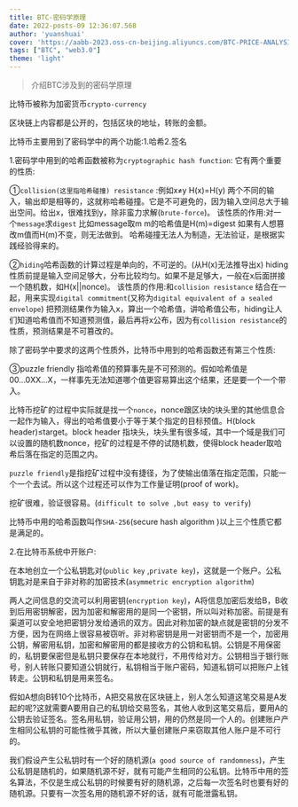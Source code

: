 ```yaml
---
title: BTC-密码学原理
date: 2022-posts-09 12:36:07.568
author: 'yuanshuai'
cover: 'https://aabb-2023.oss-cn-beijing.aliyuncs.com/BTC-PRICE-ANALYSIS-18.10.2023.jpg'
tags: ["BTC", "web3.0"]
theme: 'light'
---
```


> 介绍BTC涉及到的密码学原理

比特币被称为加密货币`crypto-currency`

区块链上内容都是公开的，包括区块的地址，转账的金额。

比特币主要用到了密码学中的两个功能:1.哈希2.签名

1.密码学中用到的哈希函数被称为`cryptographic hash function`:    它有两个重要的性质:

①`collision(这里指哈希碰撞) resistance`  :例如x≠y H(x)=H(y) 两个不同的输入，输出却是相等的，这就称哈希碰撞。它是不可避免的，因为输入空间总大于输出空间。给出x，很难找到y，除非蛮力求解(`brute-force`)。
该性质的作用:对一个`message`求`digest`
比如message取m m的哈希值是H(m)=digest 如果有人想篡改m值而H(m)不变，则无法做到。
哈希碰撞无法人为制造，无法验证，是根据实践经验得来的。

②`hiding`哈希函数的计算过程是单向的，不可逆的。(从H(x)无法推导出x) hiding性质前提是输入空间足够大，分布比较均匀。如果不是足够大，一般在x后面拼接一个随机数，如H(x||nonce)。
该性质的作用:和`collision resistance` 结合在一起，用来实现`digital commitment`(又称为`digital equivalent of a sealed envelope`)
把预测结果作为输入x，算出一个哈希值，讲哈希值公布，hiding让人们知道哈希值而不知道预测值，最后再将x公布，因为有`collision resistance`的性质，预测结果是不可篡改的。

除了密码学中要求的这两个性质外，比特币中用到的哈希函数还有第三个性质:

③puzzle friendly 指哈希值的预算事先是不可预测的。假如哈希值是00...0XX...X，一样事先无法知道哪个值更容易算出这个结果，还是要一个一个带入。

比特币挖矿的过程中实际就是找一个`nonce`，nonce跟区块的块头里的其他信息合一起作为输入，得出的哈希值要小于等于某个指定的目标预值。H(block header)≤target。block header 指块头，块头里有很多域，其中一个域是我们可以设置的随机数nonce，挖矿的过程是不停的试随机数，使得block header取哈希后落在指定的范围之内。

`puzzle friendly`是指挖矿过程中没有捷径，为了使输出值落在指定范围，只能一个一个去试。所以这个过程还可以作为工作量证明(proof of work)。

挖矿很难，验证很容易。(`difficult to solve ,but easy to verify`)

比特币中用的哈希函数叫作`SHA-256`(secure hash algorithm )以上三个性质它都是满足的。

2.在比特币系统中开账户:

在本地创立一个公私钥匙对(`public key` ,`private key`)，这就是一个账户。公私钥匙对是来自于非对称的加密技术(`asymmetric encryption algorithm`)

两人之间信息的交流可以利用密钥(`encryption key`)，A将信息加密后发给B，B收到后用密钥解密，因为加密和解密用的是同一个密钥，所以叫对称加密。前提是有渠道可以安全地把密钥分发给通讯的双方。因此对称加密的缺点就是密钥的分发不方便，因为在网络上很容易被窃听。非对称密钥是用一对密钥而不是一个，加密用公钥，解密用私钥，加密和解密用的都是接收方的公钥和私钥。公钥是不用保密的，私钥要保密但是私钥只要保存在本地就行，不用传给对方。公钥相当于银行账号，别人转账只要知道公钥就行，私钥相当于账户密码，知道私钥可以把账户上钱转走。公钥和私钥是用来签名。

假如A想向B转10个比特币，A把交易放在区块链上，别人怎么知道这笔交易是A发起的呢?这就需要A要用自己的私钥给交易签名，其他人收到这笔交易后，要用A的公钥去验证签名。签名用私钥，验证用公钥，用的仍然是同一个人的。创建账户产生相同公私钥的可能性微乎其微，所以大量创建账户来窃取其他人账户是不可行的。

我们假设产生公私钥时有一个好的随机源(`a good source of randomness`)，产生公私钥是随机的，如果随机源不好，就有可能产生相同的公私钥。比特币中用的签名算法，不仅是生成公私钥的时候要有好的随机源，之后每一次签名时也要有好的随机源。只要有一次签名用的随机源不好的话，就有可能泄露私钥。